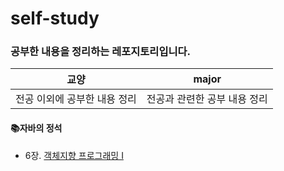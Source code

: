# self-study

### 공부한 내용을 정리하는 레포지토리입니다.


|교양|major|
|---|---|
|전공 이외에 공부한 내용 정리|전공과 관련한 공부 내용 정리|

#### 📚자바의 정석
- <p>6장. <a href="https://github.com/chchlee/self-study/blob/java/major/%EC%88%98%EC%97%85/%EC%9E%90%EB%B0%94%EC%9D%98%EC%A0%95%EC%84%9D/Chap6.%EA%B0%9D%EC%B2%B4%EC%A7%80%ED%96%A5%20%ED%94%84%EB%A1%9C%EA%B7%B8%EB%9E%98%EB%B0%8D.md">객체지향 프로그래밍 I</a>
</p>
